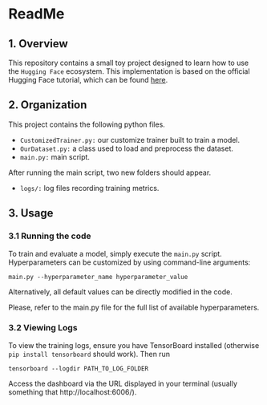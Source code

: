 # ReadMe


## 1. Overview
This repository contains a small toy project designed to learn how to use the `Hugging Face` ecosystem. This implementation is based on the official Hugging Face tutorial, which can be found [here](https://huggingface.co/learn/nlp-course/chapter3/4).


## 2. Organization
This project contains the following python files. 
* `CustomizedTrainer.py:` our customize trainer built to train a model.
* `OurDataset.py:` a class used to load and preprocess the dataset.
* `main.py:` main script.

After running the main script, two new folders should appear.

* `logs/:` log files recording training metrics.



## 3. Usage

### 3.1 Running the code
To train and evaluate a model, simply execute the `main.py` script. Hyperparameters can be 
customized by using command-line arguments:

```commandline
main.py --hyperparameter_name hyperparameter_value
```
Alternatively, all default values can be directly modified in the code. 

Please, refer to the main.py file for the full 
list of available hyperparameters.


### 3.2 Viewing Logs


To view the training logs, ensure you have TensorBoard installed (otherwise `pip install tensorboard`
should work). Then run
```commandline
tensorboard --logdir PATH_TO_LOG_FOLDER
```
Access the dashboard via the URL displayed in your terminal (usually something that http://localhost:6006/).


